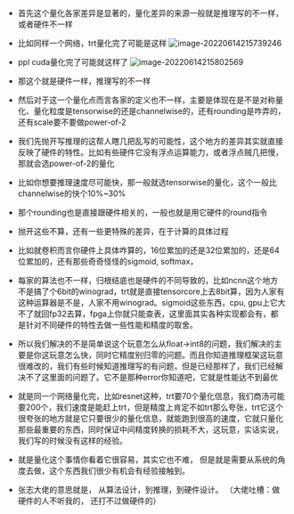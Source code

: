 - 首先这个量化各家差异是显著的，量化差异的来源一般就是推理写的不一样，或者硬件不一样
- 比如同样一个网络，trt量化完了可能是这样
  ![image-20220614215739246](C:\Users\mu\AppData\Roaming\Typora\typora-user-images\image-20220614215739246.png)

- ppl cuda量化完了可能就这样了
  ![image-20220614215802569](C:\Users\mu\AppData\Roaming\Typora\typora-user-images\image-20220614215802569.png)

- 那这个就是硬件一样，推理写的不一样
- 然后对于这一个量化点而言各家的定义也不一样，主要是体现在是不是对称量化、量化粒度是tensorwise的还是channelwise的，还有rounding是咋弄的，还有scale要不要做power-of-2
- 我们先抛开写推理的这帮人瞎几把乱写的可能性，这个地方的差异其实就直接反映了硬件的特性。比如有些硬件它没有浮点运算能力，或者浮点贼几把慢，那就会选power-of-2的量化
- 比如你想要推理速度尽可能快，那一般就选tensorwise的量化，这个一般比channelwise的快个10%~30%
- 那个rounding也是直接跟硬件相关的，一般也就是用它硬件的round指令
- 抛开这些不算，还有一些更特殊的差异，在于计算的具体过程
- 比如就卷积而言你硬件上具体咋算的，16位累加的还是32位累加的，还是64位累加的，还有那些奇奇怪怪的sigmoid, softmax， 
- 每家的算法也不一样，归根结底也是硬件的不同导致的，比如ncnn这个地方不是搞了个6bit的winograd，trt就是直接tensorcore上去8bit算，因为人家有这种运算器是不是，人家不用winograd。sigmoid这些东西，cpu, gpu上它大不了就回fp32去算，fpga上你就只能查表，这里面其实各种实现都会有，都是针对不同硬件的特性去做一些性能和精度的取舍。
- 所以我们解决的不是简单说这个玩意怎么从float->int8的问题，我们解决的主要是你这玩意怎么快，同时它精度别归零的问题。而且你知道推理框架这玩意很难改的，我们有些时候知道推理写的有问题，但是已经那样了，我们已经解决不了这里面的问题了。它不是那种error你知道吧，它就是性能达不到最优
- 就是同一个网络量化完，比如resnet这种，trt要70个量化信息，我们商汤可能要200个，我们速度是能赶上trt，但是精度上肯定不如trt那么夸张，trt它这个很夸张的地方就是它只要很少的量化信息，就能跑到很高的速度，它就只量化那些最重要的东西，同时保证中间精度转换的损耗不大，这玩意，实话实说，我们写的时候没有这样的经验。
- 就是量化这个事情你看着它很容易，其实它也不难， 但是就是需要从系统的角度去做，这个东西我们很少有机会有经验接触到。
- 张志大佬的意思就是， 从算法设计，到推理，到硬件设计。 （大佬吐槽：做硬件的人不听我的， 还打不过做硬件的）


